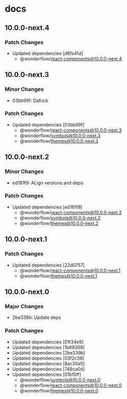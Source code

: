 # docs

## 10.0.0-next.4

### Patch Changes

- Updated dependencies [d6fe41d]
  - @wonderflow/react-components@10.0.0-next.4

## 10.0.0-next.3

### Minor Changes

- 03bb99f: Dafuck

### Patch Changes

- Updated dependencies [03bb99f]
  - @wonderflow/react-components@10.0.0-next.3
  - @wonderflow/symbols@10.0.0-next.3
  - @wonderflow/themes@10.0.0-next.3

## 10.0.0-next.2

### Minor Changes

- ed181f9: ALign versions and deps

### Patch Changes

- Updated dependencies [ed181f9]
  - @wonderflow/react-components@10.0.0-next.2
  - @wonderflow/symbols@10.0.0-next.2
  - @wonderflow/themes@10.0.0-next.2

## 10.0.0-next.1

### Patch Changes

- Updated dependencies [22d0757]
  - @wonderflow/react-components@10.0.0-next.1
  - @wonderflow/themes@10.0.0-next.1

## 10.0.0-next.0

### Major Changes

- 2be339b: Update deps

### Patch Changes

- Updated dependencies [01f34e9]
- Updated dependencies [1b89269]
- Updated dependencies [2be339b]
- Updated dependencies [03f2c38]
- Updated dependencies [8ac30a5]
- Updated dependencies [748ca0d]
- Updated dependencies [01b15ff]
  - @wonderflow/symbols@10.0.0-next.0
  - @wonderflow/react-components@10.0.0-next.0
  - @wonderflow/themes@10.0.0-next.0
